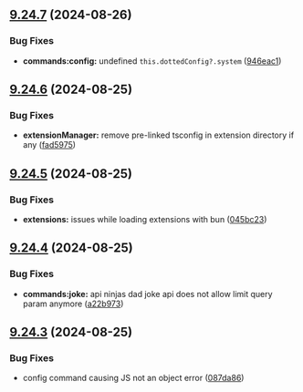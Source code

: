 ## [9.24.7](https://github.com/onesoft-sudo/sudobot/compare/v9.24.6...v9.24.7) (2024-08-26)


### Bug Fixes

* **commands:config:** undefined `this.dottedConfig?.system` ([946eac1](https://github.com/onesoft-sudo/sudobot/commit/946eac1584f7432736ede97d11ae2bfaa3ae34ad))



## [9.24.6](https://github.com/onesoft-sudo/sudobot/compare/v9.24.5...v9.24.6) (2024-08-25)


### Bug Fixes

* **extensionManager:** remove pre-linked tsconfig in extension directory if any ([fad5975](https://github.com/onesoft-sudo/sudobot/commit/fad5975996493b77588eb154b1f612b9b18590cd))



## [9.24.5](https://github.com/onesoft-sudo/sudobot/compare/v9.24.4...v9.24.5) (2024-08-25)


### Bug Fixes

* **extensions:** issues while loading extensions with bun ([045bc23](https://github.com/onesoft-sudo/sudobot/commit/045bc2322cc99b0c3f61bb9281a7370c95ebfcc1))



## [9.24.4](https://github.com/onesoft-sudo/sudobot/compare/v9.24.3...v9.24.4) (2024-08-25)


### Bug Fixes

* **commands:joke:** api ninjas dad joke api does not allow limit query param anymore ([a22b973](https://github.com/onesoft-sudo/sudobot/commit/a22b973ac511dab745ae5ce3513a5593a9c8ce06))



## [9.24.3](https://github.com/onesoft-sudo/sudobot/compare/v9.24.2...v9.24.3) (2024-08-25)


### Bug Fixes

* config command causing JS not an object error ([087da86](https://github.com/onesoft-sudo/sudobot/commit/087da863c9b71d6b9d3d36aeacc28411a5f20ee2))



